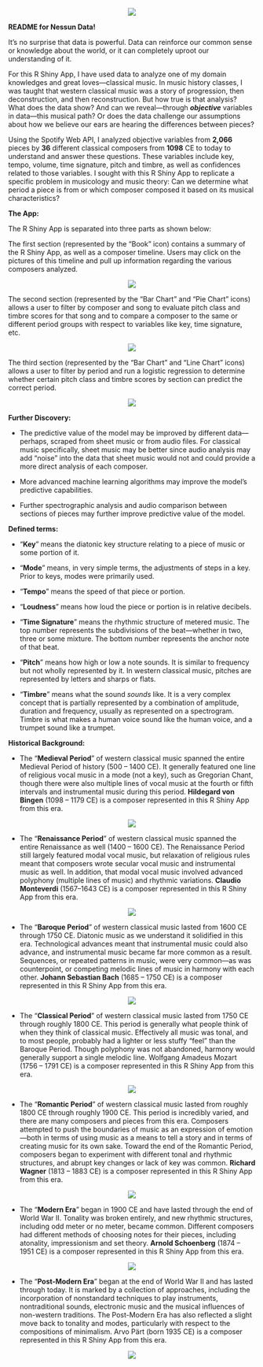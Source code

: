 <p align = "center">
    <img src = "https://user-images.githubusercontent.com/86251317/149637326-21825033-6ea4-429b-903b-a0560e10e49b.png" />
</p>

**README for Nessun Data!**

It’s no surprise that data is powerful. Data can reinforce our common sense or knowledge about the world, or it can completely uproot our understanding of it.

For this R Shiny App, I have used data to analyze one of my domain knowledges and great loves—classical music. In music history classes, I was taught that western classical music was a story of progression, then deconstruction, and then reconstruction. But how true is that analysis? What does the data show? And can we reveal—through ***objective*** variables in data—this musical path? Or does the data challenge our assumptions about how we believe our ears are hearing the differences between pieces?

Using the Spotify Web API, I analyzed objective variables from **2,066** pieces by **36** different classical composers from **1098** CE to today to understand and answer these questions. These variables include key, tempo, volume, time signature, pitch and timbre, as well as confidences related to those variables. I sought with this R Shiny App to replicate a specific problem in musicology and music theory: Can we determine what period a piece is from or which composer composed it based on its musical characteristics?

**The App:**

The R Shiny App is separated into three parts as shown below:

The first section (represented by the “Book” icon) contains a summary of the R Shiny App, as well as a composer timeline. Users may click on the pictures of this timeline and pull up information regarding the various composers analyzed.

<p align = "center">
    <img src = "https://user-images.githubusercontent.com/86251317/149794061-a14a921c-0c04-486a-b238-373aa5ab72e9.png" />
</p>

The second section (represented by the “Bar Chart” and “Pie Chart” icons) allows a user to filter by composer and song to evaluate pitch class and timbre scores for that song and to compare a composer to the same or different period groups with respect to variables like key, time signature, etc.

<p align = "center">
    <img src = "https://user-images.githubusercontent.com/86251317/150033115-e09ef70e-0b66-4828-8a3f-c7a1044dcf9c.png" />
</p>

The third section (represented by the “Bar Chart” and “Line Chart” icons) allows a user to filter by period and run a logistic regression to determine whether certain pitch class and timbre scores by section can predict the correct period.

<p align = "center">
    <img src = "https://user-images.githubusercontent.com/86251317/150033071-0b45e793-30c4-4540-a1a4-ed786fdcf638.png" />
</p>

**Further Discovery:**

-   The predictive value of the model may be improved by different data—perhaps, scraped from sheet music or from audio files. For classical music specifically, sheet music may be better since audio analysis may add “noise” into the data that sheet music would not and could provide a more direct analysis of each composer.
    
-   More advanced machine learning algorithms may improve the model’s predictive capabilities.
    
-   Further spectrographic analysis and audio comparison between sections of pieces may further improve predictive value of the model.

**Defined terms:**

-   “**Key**” means the diatonic key structure relating to a piece of music or some portion of it.
    
-   “**Mode**” means, in very simple terms, the adjustments of steps in a key. Prior to keys, modes were primarily used.
    
-   “**Tempo**” means the speed of that piece or portion.

-   “**Loudness**” means how loud the piece or portion is in relative decibels.
    
-   “**Time Signature**” means the rhythmic structure of metered music. The top number represents the subdivisions of the beat—whether in two, three or some mixture. The bottom number represents the anchor note of that beat.
    
-   “**Pitch**” means how high or low a note sounds. It is similar to frequency but not wholly represented by it. In western classical music, pitches are represented by letters and sharps or flats.
    
-   “**Timbre**” means what the sound *sounds* like. It is a very complex concept that is partially represented by a combination of amplitude,  duration and frequency, usually as represented on a spectrogram. Timbre is what makes a human voice sound like the human voice, and a trumpet sound like a trumpet.

**Historical Background:**

-   The “**Medieval Period**” of western classical music spanned the entire Medieval Period of history (500 – 1400 CE). It generally featured one line of religious vocal music in a mode (not a key), such as Gregorian Chant, though there were also multiple lines of vocal music at the fourth or fifth intervals and instrumental music during this period. **Hildegard von Bingen** (1098 – 1179 CE) is a composer represented in this R Shiny App from this era.

<p align = "center">
    <img src = "https://user-images.githubusercontent.com/86251317/149637464-589c4c10-b007-44a7-a39e-8c163425ebc9.png" />
</p>

-   The “**Renaissance Period**” of western classical music spanned the
    entire Renaissance as well (1400 – 1600 CE). The Renaissance Period
    still largely featured modal vocal music, but relaxation of religious rules meant that composers wrote secular vocal music and instrumental music as well. In addition, that modal vocal music involved advanced polyphony (multiple lines of music) and rhythmic variations. **Claudio Monteverdi** (1567–1643 CE) is a composer represented in this R Shiny App from this era.
    
<p align = "center">
    <img src = "https://user-images.githubusercontent.com/86251317/149637476-33f7c795-590c-4cf0-8ef5-0e633ee698f1.png" />
</p>

-   The “**Baroque Period**” of western classical music lasted from 1600 CE through 1750 CE. Diatonic music as we understand it solidified in this era. Technological advances meant that instrumental music could also advance, and instrumental music became far more common as a result. Sequences, or repeated patterns in music, were very common—as was counterpoint, or competing melodic lines of music in harmony with each other. **Johann Sebastian Bach** (1685 – 1750 CE) is a composer represented in this R Shiny App from this era.

<p align = "center">
    <img src = "https://user-images.githubusercontent.com/86251317/149637500-cb6e42c4-9a38-46ba-b776-a6271023d135.png" />
</p>

-   The “**Classical Period**” of western classical music lasted from 1750 CE through roughly 1800 CE. This period is generally what people think of when they think of classical music. Effectively all music was tonal, and to most people, probably had a lighter or less stuffy “feel” than the Baroque Period. Though polyphony was not abandoned, harmony would generally support a single melodic line. Wolfgang Amadeus Mozart (1756 – 1791 CE) is a composer represented in this R Shiny App from this era.

<p align = "center">
    <img src = "https://user-images.githubusercontent.com/86251317/149637512-58d7c47f-a99b-44eb-aa62-dd0c0890f00f.png" />
</p>

-   The “**Romantic Period**” of western classical music lasted from roughly 1800 CE through roughly 1900 CE. This period is incredibly varied, and there are many composers and pieces from this era. Composers attempted to push the boundaries of music as an expression of emotion—both in terms of using music as a means to tell a story and in terms of creating music for its own sake. Toward the end of the Romantic Period, composers began to experiment with different tonal and rhythmic structures, and abrupt key changes or lack of key was common. **Richard Wagner** (1813 – 1883 CE) is a composer represented in this R Shiny App from this era.

<p align = "center">
    <img src = "https://user-images.githubusercontent.com/86251317/149637530-56d88d25-f99d-4ce3-9806-c9293de5979c.png" />
</p>

-   The “**Modern Era**” began in 1900 CE and have lasted through the end of World War II. Tonality was broken entirely, and new rhythmic structures, including odd meter or no meter, became common. Different composers had different methods of choosing notes for their pieces, including atonality, impressionism and set theory. **Arnold Schoenberg** (1874 – 1951 CE) is a composer represented in this R Shiny App from this era.

<p align = "center">
    <img src = "https://user-images.githubusercontent.com/86251317/149637535-5a6a2f3f-157d-4b8f-b326-a97537bbadc6.png" />
</p>

-   The “**Post-Modern Era**” began at the end of World War II and has lasted through today. It is marked by a collection of approaches, including the incorporation of nonstandard techniques to play instruments, nontraditional sounds, electronic music and the musical influences of non-western traditions. The Post-Modern Era has also reflected a slight move back to tonality and modes, particularly with respect to the compositions of minimalism. Arvo Pärt (born 1935 CE) is a composer represented in this R Shiny App from this era.

<p align = "center">
    <img src = "https://user-images.githubusercontent.com/86251317/149637546-73464b66-b7d5-4c4b-aafa-86a829259bfd.png" />
</p>
